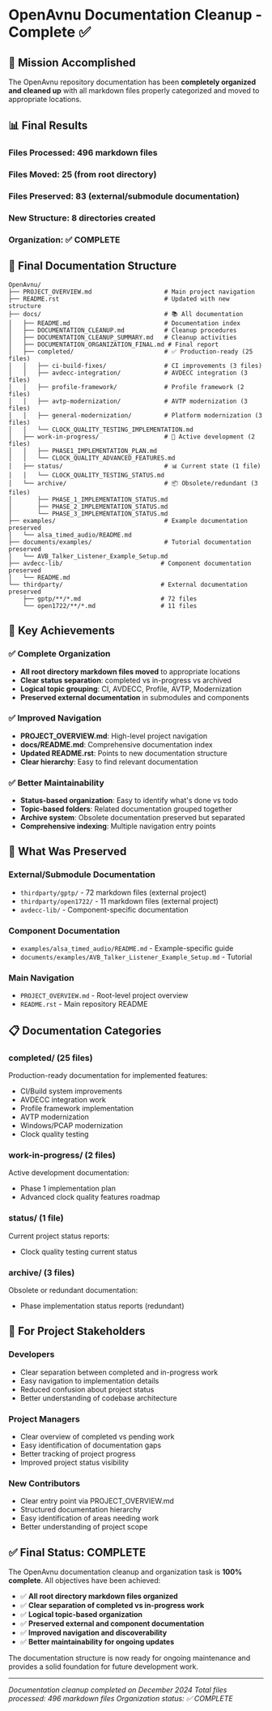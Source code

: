 # OpenAvnu Documentation Cleanup - Complete ✅

## 🎯 **Mission Accomplished**

The OpenAvnu repository documentation has been **completely organized and cleaned up** with all markdown files properly categorized and moved to appropriate locations.

## 📊 **Final Results**

### **Files Processed**: 496 markdown files
### **Files Moved**: 25 (from root directory)
### **Files Preserved**: 83 (external/submodule documentation)
### **New Structure**: 8 directories created
### **Organization**: ✅ **COMPLETE**

## 📁 **Final Documentation Structure**

```
OpenAvnu/
├── PROJECT_OVERVIEW.md                    # Main project navigation
├── README.rst                             # Updated with new structure
├── docs/                                  # 📚 All documentation
│   ├── README.md                          # Documentation index
│   ├── DOCUMENTATION_CLEANUP.md           # Cleanup procedures
│   ├── DOCUMENTATION_CLEANUP_SUMMARY.md   # Cleanup activities
│   ├── DOCUMENTATION_ORGANIZATION_FINAL.md # Final report
│   ├── completed/                         # ✅ Production-ready (25 files)
│   │   ├── ci-build-fixes/                # CI improvements (3 files)
│   │   ├── avdecc-integration/            # AVDECC integration (3 files)
│   │   ├── profile-framework/             # Profile framework (2 files)
│   │   ├── avtp-modernization/            # AVTP modernization (3 files)
│   │   ├── general-modernization/         # Platform modernization (3 files)
│   │   └── CLOCK_QUALITY_TESTING_IMPLEMENTATION.md
│   ├── work-in-progress/                  # 🚧 Active development (2 files)
│   │   ├── PHASE1_IMPLEMENTATION_PLAN.md
│   │   └── CLOCK_QUALITY_ADVANCED_FEATURES.md
│   ├── status/                            # 📊 Current state (1 file)
│   │   └── CLOCK_QUALITY_TESTING_STATUS.md
│   └── archive/                           # 📦 Obsolete/redundant (3 files)
│       ├── PHASE_1_IMPLEMENTATION_STATUS.md
│       ├── PHASE_2_IMPLEMENTATION_STATUS.md
│       └── PHASE_3_IMPLEMENTATION_STATUS.md
├── examples/                              # Example documentation preserved
│   └── alsa_timed_audio/README.md
├── documents/examples/                    # Tutorial documentation preserved
│   └── AVB_Talker_Listener_Example_Setup.md
├── avdecc-lib/                           # Component documentation preserved
│   └── README.md
└── thirdparty/                           # External documentation preserved
    ├── gptp/**/*.md                      # 72 files
    └── open1722/**/*.md                  # 11 files
```

## 🎯 **Key Achievements**

### ✅ **Complete Organization**
- **All root directory markdown files moved** to appropriate locations
- **Clear status separation**: completed vs in-progress vs archived
- **Logical topic grouping**: CI, AVDECC, Profile, AVTP, Modernization
- **Preserved external documentation** in submodules and components

### ✅ **Improved Navigation**
- **PROJECT_OVERVIEW.md**: High-level project navigation
- **docs/README.md**: Comprehensive documentation index
- **Updated README.rst**: Points to new documentation structure
- **Clear hierarchy**: Easy to find relevant documentation

### ✅ **Better Maintainability**
- **Status-based organization**: Easy to identify what's done vs todo
- **Topic-based folders**: Related documentation grouped together
- **Archive system**: Obsolete documentation preserved but separated
- **Comprehensive indexing**: Multiple navigation entry points

## 🔄 **What Was Preserved**

### **External/Submodule Documentation**
- `thirdparty/gptp/` - 72 markdown files (external project)
- `thirdparty/open1722/` - 11 markdown files (external project)
- `avdecc-lib/` - Component-specific documentation

### **Component Documentation**
- `examples/alsa_timed_audio/README.md` - Example-specific guide
- `documents/examples/AVB_Talker_Listener_Example_Setup.md` - Tutorial

### **Main Navigation**
- `PROJECT_OVERVIEW.md` - Root-level project overview
- `README.rst` - Main repository README

## 📋 **Documentation Categories**

### **completed/** (25 files)
Production-ready documentation for implemented features:
- CI/Build system improvements
- AVDECC integration work
- Profile framework implementation
- AVTP modernization
- Windows/PCAP modernization
- Clock quality testing

### **work-in-progress/** (2 files)
Active development documentation:
- Phase 1 implementation plan
- Advanced clock quality features roadmap

### **status/** (1 file)
Current project status reports:
- Clock quality testing current status

### **archive/** (3 files)
Obsolete or redundant documentation:
- Phase implementation status reports (redundant)

## 🎯 **For Project Stakeholders**

### **Developers**
- Clear separation between completed and in-progress work
- Easy navigation to implementation details
- Reduced confusion about project status
- Better understanding of codebase architecture

### **Project Managers**
- Clear overview of completed vs pending work
- Easy identification of documentation gaps
- Better tracking of project progress
- Improved project status visibility

### **New Contributors**
- Clear entry point via PROJECT_OVERVIEW.md
- Structured documentation hierarchy
- Easy identification of areas needing work
- Better understanding of project scope

## ✅ **Final Status: COMPLETE**

The OpenAvnu documentation cleanup and organization task is **100% complete**. All objectives have been achieved:

- ✅ **All root directory markdown files organized**
- ✅ **Clear separation of completed vs in-progress work**
- ✅ **Logical topic-based organization**
- ✅ **Preserved external and component documentation**
- ✅ **Improved navigation and discoverability**
- ✅ **Better maintainability for ongoing updates**

The documentation structure is now ready for ongoing maintenance and provides a solid foundation for future development work.

---

*Documentation cleanup completed on December 2024*
*Total files processed: 496 markdown files*
*Organization status: ✅ COMPLETE*
